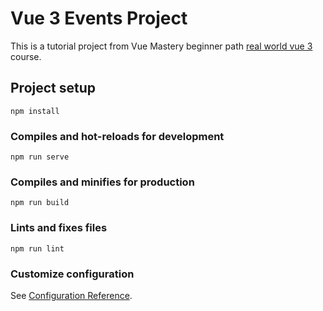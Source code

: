 # Vue 3 Events Project

This is a tutorial project from Vue Mastery beginner path [real world vue 3](https://www.vuemastery.com/courses/real-world-vue3) course. 

## Project setup
```
npm install
```

### Compiles and hot-reloads for development
```
npm run serve
```

### Compiles and minifies for production
```
npm run build
```

### Lints and fixes files
```
npm run lint
```

### Customize configuration
See [Configuration Reference](https://cli.vuejs.org/config/).
